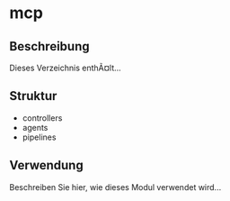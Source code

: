 ﻿# mcp

## Beschreibung
Dieses Verzeichnis enthÃ¤lt...

## Struktur
- controllers
- agents
- pipelines


## Verwendung
Beschreiben Sie hier, wie dieses Modul verwendet wird...
